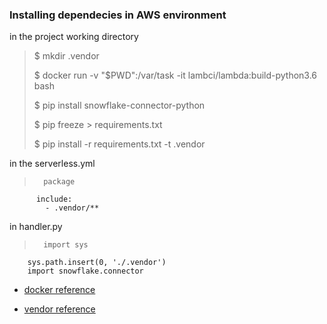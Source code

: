 ### Installing dependecies in AWS environment

in the project working directory
> $ mkdir .vendor
>
> $ docker run -v "$PWD":/var/task -it lambci/lambda:build-python3.6 bash
>
> $ pip install snowflake-connector-python
>
> $ pip freeze > requirements.txt
>
> $ pip install -r requirements.txt -t .vendor

in the serverless.yml
>       package
          include:
            - .vendor/**

in handler.py
>       import sys
        sys.path.insert(0, './.vendor')
        import snowflake.connector


* [docker reference](https://pedoublety.wordpress.com/2017/06/22/building-python-packages-for-aws-lambda/
)

* [vendor reference](https://stackoverflow.com/questions/36944330/how-do-i-deploy-a-function-in-python-with-its-dependencies/41634501#41634501
)
